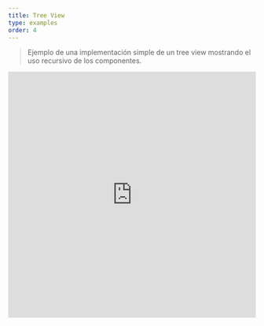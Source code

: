 ```yaml
---
title: Tree View
type: examples
order: 4
---
```


> Ejemplo de una implementación simple de un tree view mostrando el uso recursivo de los componentes.

<iframe width="100%" height="500" src="https://jsfiddle.net/chrisvfritz/pnqzspoe/embedded/result,html,js,css" allowfullscreen="allowfullscreen" frameborder="0"></iframe>
